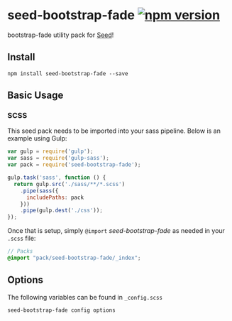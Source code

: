 # seed-bootstrap-fade [![npm version](https://badge.fury.io/js/seed-bootstrap-fade.svg)](https://badge.fury.io/js/seed-bootstrap-fade)

bootstrap-fade utility pack for [Seed](https://github.com/helpscout/seed)!

## Install
```
npm install seed-bootstrap-fade --save
```


## Basic Usage

### SCSS
This seed pack needs to be imported into your sass pipeline. Below is an example using Gulp:


```javascript
var gulp = require('gulp');
var sass = require('gulp-sass');
var pack = require('seed-bootstrap-fade');

gulp.task('sass', function () {
  return gulp.src('./sass/**/*.scss')
    .pipe(sass({
      includePaths: pack
    }))
    .pipe(gulp.dest('./css'));
});
```

Once that is setup, simply `@import` *seed-bootstrap-fade* as needed in your `.scss` file:

```scss
// Packs
@import "pack/seed-bootstrap-fade/_index";
```

## Options

The following variables can be found in `_config.scss`

```scss
seed-bootstrap-fade config options
```
